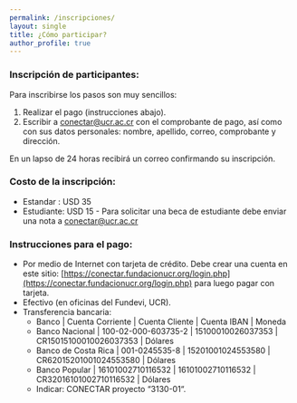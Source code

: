 ```yaml
---
permalink: /inscripciones/
layout: single
title: ¿Cómo participar?
author_profile: true
---
```



### Inscripción de participantes:

Para inscribirse los pasos son muy sencillos:

1. Realizar el pago (instrucciones abajo).
2. Escribir a conectar@ucr.ac.cr con el comprobante de pago, así como con sus datos personales: nombre, apellido, correo, comprobante y dirección.

En un lapso de 24 horas recibirá un correo confirmando su inscripción.

### Costo de la inscripción:

* Estandar : USD 35 
* Estudiante: USD 15 - Para solicitar una beca de estudiante debe enviar una nota a conectar@ucr.ac.cr

### Instrucciones para el pago:

* Por medio de Internet con tarjeta de crédito. Debe crear una cuenta en este sitio: [https://conectar.fundacionucr.org/login.php](https://conectar.fundacionucr.org/login.php) para luego pagar con tarjeta.
* Efectivo (en oficinas del Fundevi, UCR).
* Transferencia bancaria:
  - Banco | Cuenta Corriente | Cuenta Cliente | Cuenta IBAN | Moneda
  - Banco Nacional | 100-02-000-603735-2 | 15100010026037353 | CR15015100010026037353 | Dólares
  - Banco de Costa Rica | 001-0245535-8 | 15201001024553580 | CR62015201001024553580 | Dólares
  - Banco Popular | 16101002710116532 | 16101002710116532 | CR32016101002710116532 | Dólares
  - Indicar: CONECTAR proyecto “3130-01“.

